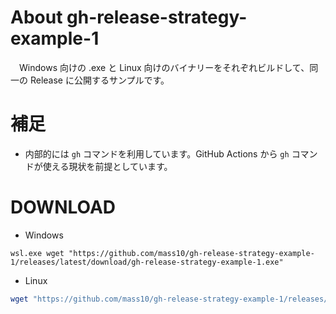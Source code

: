 # About gh-release-strategy-example-1
　Windows 向けの .exe と Linux 向けのバイナリーをそれぞれビルドして、同一の Release に公開するサンプルです。

# 補足
* 内部的には `gh` コマンドを利用しています。GitHub Actions から `gh` コマンドが使える現状を前提としています。

# DOWNLOAD
* Windows
```CMD
wsl.exe wget "https://github.com/mass10/gh-release-strategy-example-1/releases/latest/download/gh-release-strategy-example-1.exe"
```

* Linux
```bash
wget "https://github.com/mass10/gh-release-strategy-example-1/releases/latest/download/gh-release-strategy-example-1"
```
